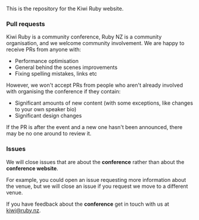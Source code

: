 This is the repository for the Kiwi Ruby website. 

### Pull requests

Kiwi Ruby is a community conference, Ruby NZ is a community organisation, and we welcome community involvement. We are happy to receive PRs from anyone with:

- Performance optimisation
- General behind the scenes improvements
- Fixing spelling mistakes, links etc

However, we won't accept PRs from people who aren't already involved with organising the conference if they contain:

- Significant amounts of new content (with some exceptions, like changes to your own speaker bio)
- Significant design changes

If the PR is after the event and a new one hasn't been announced, there may be no one around to review it.

### Issues

We will close issues that are about the **conference** rather than about the **conference website**.

For example, you could open an issue requesting more information about the venue, but we will close an issue if you request we move to a different venue. 

If you have feedback about the **conference** get in touch with us at kiwi@ruby.nz.
